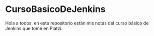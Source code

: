 # CursoBasicoDeJenkins
Hola a todos, en este repositorio están mis notas del curso básico de Jenkins que tomé en Platzi.
